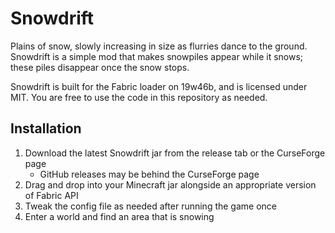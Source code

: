 # Snowdrift

Plains of snow, slowly increasing in size as flurries dance to the ground. Snowdrift is a simple mod that makes snowpiles appear while it snows; these piles disappear once the snow stops.

Snowdrift is built for the Fabric loader on 19w46b, and is licensed under MIT. You are free to use the code in this repository as needed.

## Installation

1. Download the latest Snowdrift jar from the release tab or the CurseForge page
    * GitHub releases may be behind the CurseForge page
2. Drag and drop into your Minecraft jar alongside an appropriate version of Fabric API
3. Tweak the config file as needed after running the game once
4. Enter a world and find an area that is snowing
